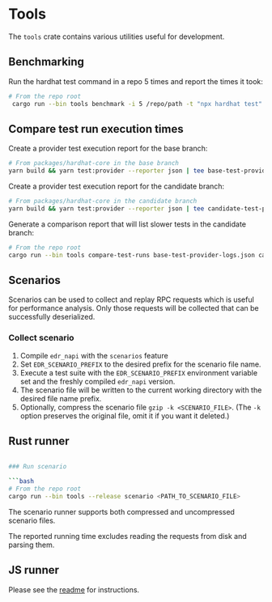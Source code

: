 # Tools

The `tools` crate contains various utilities useful for development.

## Benchmarking

Run the hardhat test command in a repo 5 times and report the times it took:

```bash
# From the repo root
 cargo run --bin tools benchmark -i 5 /repo/path -t "npx hardhat test"
```

## Compare test run execution times

Create a provider test execution report for the base branch:

```bash
# From packages/hardhat-core in the base branch
yarn build && yarn test:provider --reporter json | tee base-test-provider-logs.json
```

Create a provider test execution report for the candidate branch:

```bash
# From packages/hardhat-core in the candidate branch
yarn build && yarn test:provider --reporter json | tee candidate-test-provider-logs.json
```

Generate a comparison report that will list slower tests in the candidate branch:

```bash
# From the repo root
cargo run --bin tools compare-test-runs base-test-provider-logs.json candidate-test-provider-logs.json > comparisions.txt
```

## Scenarios

Scenarios can be used to collect and replay RPC requests which is useful for performance analysis.
Only those requests will be collected that can be successfully deserialized.

### Collect scenario

1. Compile `edr_napi` with the `scenarios` feature
2. Set `EDR_SCENARIO_PREFIX` to the desired prefix for the scenario file name.
3. Execute a test suite with the `EDR_SCENARIO_PREFIX` environment variable set and the freshly compiled `edr_napi` version.
4. The scenario file will be written to the current working directory with the desired file name prefix.
5. Optionally, compress the scenario file `gzip -k <SCENARIO_FILE>`. (The `-k` option preserves the original file, omit it if you want it deleted.)

## Rust runner

```bash

### Run scenario

```bash
# From the repo root
cargo run --bin tools --release scenario <PATH_TO_SCENARIO_FILE>
```

The scenario runner supports both compressed and uncompressed scenario files.

The reported running time excludes reading the requests from disk and parsing them.

## JS runner

Please see the [readme](../../../crates/tools/js/benchmark/README.md) for instructions.
